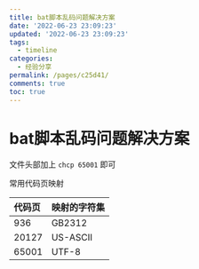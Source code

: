 ```yaml
---
title: bat脚本乱码问题解决方案
date: '2022-06-23 23:09:23'
updated: '2022-06-23 23:09:23'
tags:
  - timeline
categories:
  - 经验分享
permalink: /pages/c25d41/
comments: true
toc: true
---
```

# bat脚本乱码问题解决方案

文件头部加上 `chcp 65001` 即可

常用代码页映射

| 代码页 | 映射的字符集 |
| :----- | :----------- |
| 936    | GB2312       |
| 20127  | US-ASCII     |
| 65001  | UTF-8        |